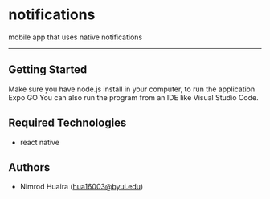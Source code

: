 # notifications
mobile app that uses native notifications

---
## Getting Started
Make sure you have node.js install in your computer, to run the application Expo GO
You can also run the program from an IDE like Visual Studio Code. 



## Required Technologies
* react native


## Authors
* Nimrod Huaira (hua16003@byui.edu)
